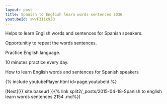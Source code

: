 ```yaml
---
layout: post
title: Spanish to English learn words sentences 2036 
youtubeId: swvF3Iic9ZQ
---
```

 
 
Helps to learn English words and sentences for Spanish speakers.

Opportunitiy to repeat the words sentences. 

Practice English language. 
 
10 minutes practice every day. 
 
How to learn English words and sentences for Spanish speakers 
 
{% include youtubePlayer.html id=page.youtubeId %}
 
 
[Next]({{ site.baseurl }}{% link  split2/_posts/2015-04-18-Spanish to english learn words sentences 2154 .md%})
 
